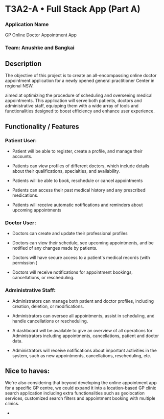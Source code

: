 # T3A2-A • Full Stack App (Part A)

### Application Name
GP Online Doctor Appointment App

### Team: Anushke and Bangkai


 ## Description
The objective of this project is to create an all-encompassing online doctor appointment application for a newly opened general practitioner Center in regional NSW.


 aimed at optimizing the procedure of scheduling and overseeing medical appointments. This application will serve both patients, doctors and administrative staff, equipping them with a wide array of tools and functionalities designed to boost efficiency and enhance user experience.

## Functionality / Features

### Patient User:

- Patient will be able to register, create a profile, and manage their accounts. 

- Patients can view profiles of different doctors, which include details about their qualifications, specialties, and availability.

- Patients will be able to book, reschedule or cancel appointments 

- Patients can access their past medical history and any prescribed medications.

- Patients will receive automatic notifications and reminders about upcoming appointments


### Doctor User:

- Doctors can create and update their professional profiles

-  Doctors can view their schedule, see upcoming appointments, and be notified of any changes made by patients.

- Doctors will have secure access to a patient's medical records (with permission )

- Doctors will receive notifications for appointment bookings, cancellations, or rescheduling.

### Administrative Staff:

- Administrators can manage both patient and doctor profiles, including creation, deletion, or modifications.

- Administrators can oversee all appointments, assist in scheduling, and handle cancellations or rescheduling.

- A  dashboard will be available to give an overview of all operations for Administrators  including appointments, cancellations, patient and doctor data.

- Administrators will receive notifications about important activities in the system, such as new appointments, cancellations, rescheduling, etc.

## Nice to haves:

We're also considering that beyond developing the online appointment app for a specific GP centre, we could expand it into a location-based GP clinic search application including extra functionalities such as geolocation services, customized search filters and appointment booking with multiple clinics.


- 